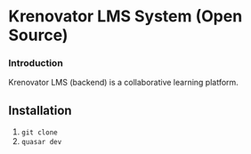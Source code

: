 # Krenovator LMS System (Open Source)

### Introduction

Krenovator LMS (backend) is a collaborative learning platform.


## Installation

1. `git clone`
2. `quasar dev`
